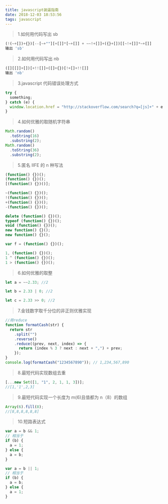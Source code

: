 ```yaml
---
title: javascript装逼指南
date: 2018-12-03 18:53:56
tags: javascript
---
```


> 1.如何用代码写出 sb

```javascript
(!(~+[])+{})[--[~+""][+[]]*[~+[]] + ~~!+[]]+({}+[])[[~!+[]]*~+[]]
输出 'sb'
```

> 2.如何用代码写出 nb

```javascript
([][[]]+[])[+!![]]+([]+{})[!+[]+!![]]
输出 'nb'
```

> 3.javascript 代码错误处理方式

```javascript
try {
  something;
} catch (e) {
  window.location.href = "http://stackoverflow.com/search?q=[js]+" + e.message;
}
```

> 4.如何优雅的取随机字符串

```javascript
Math.random()
  .toString(16)
  .substring(2);
Math.random()
  .toString(36)
  .substring(2);
```

> 5.匿名 IIFE 的 n 种写法

```javascript
(function() {})();
(function() {})();
[(function() {})()];

~(function() {})();
!(function() {})();
+(function() {})();
-(function() {})();

delete (function() {})();
typeof (function() {})();
void (function() {})();
new function() {}();
new function() {}();

var f = (function() {})();

1, (function() {})();
1 ^ (function() {})();
1 > (function() {})();
```

> 6.如何优雅的取整

```javascript
let a = ~~2.33; //2

let b = 2.33 | 0; //2

let c = 2.33 >> 0; //2
```

> 7.金钱数字取千分位的非正则优雅实现

```javascript
//用reduce
function formatCash(str) {
  return str
    .split("")
    .reverse()
    .reduce((prev, next, index) => {
      return (index % 3 ? next : next + ",") + prev;
    });
}
console.log(formatCash("1234567890")); // 1,234,567,890
```

> 8.最短代码实现数组去重

```javascript
[...new Set([1, "1", 2, 1, 1, 3])];
//[1,'1',2,3]
```

> 9.最短代码实现一个长度为 m(6)且值都为 n（8）的数组

```javascript
Array(6).fill(8);
//[8,8,8,8,8,8]
```

> 10.短路表达式

```javascript
var a = b && 1;
// 相当于
if (b) {
  a = 1;
} else {
  a = b;
}

var a = b || 1;
// 相当于
if (b) {
  a = b;
} else {
  a = 1;
}
```
